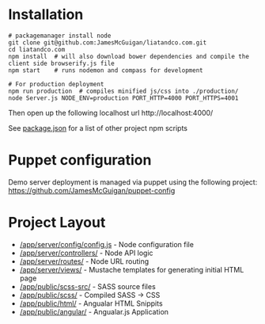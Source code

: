 Installation
============
<pre><code># packagemanager install node
git clone git@github.com:JamesMcGuigan/liatandco.com.git
cd liatandco.com
npm install  # will also download bower dependencies and compile the client side browserify.js file
npm start    # runs nodemon and compass for development

# For production deployment
npm run production  # compiles minified js/css into ./production/
node Server.js NODE_ENV=production PORT_HTTP=4000 PORT_HTTPS=4001
</code></pre>

Then open up the following localhost url
http://localhost:4000/

See [package.json](https://github.com/JamesMcGuigan/liatandco.com/blob/master/package.json) for a list of other project npm scripts


Puppet configuration
====================

Demo server deployment is managed via puppet using the following project:
https://github.com/JamesMcGuigan/puppet-config


Project Layout
==============

- [/app/server/config/config.js](https://github.com/JamesMcGuigan/liatandco.com/tree/master/app/server/config/config.js) - Node configuration file
- [/app/server/controllers/](https://github.com/JamesMcGuigan/liatandco.com/tree/master/app/server/controllers/) - Node API logic
- [/app/server/routes/](https://github.com/JamesMcGuigan/liatandco.com/tree/master/app/server/routes/) - Node URL routing
- [/app/server/views/](https://github.com/JamesMcGuigan/liatandco.com/tree/master/app/server/views/) - Mustache templates for generating initial HTML page
- [/app/public/scss-src/](https://github.com/JamesMcGuigan/liatandco.com/tree/master/app/public/scss-src/) - SASS source files
- [/app/public/scss/](https://github.com/JamesMcGuigan/liatandco.com/tree/master/app/public/scss/) - Compiled SASS -> CSS
- [/app/public/html/](https://github.com/JamesMcGuigan/liatandco.com/tree/master/app/public/html/) - Angualar HTML Snippits
- [/app/public/angular/](https://github.com/JamesMcGuigan/liatandco.com/tree/master/app/public/angular/) - Angualar.js Application
